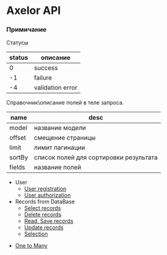 # Axelor API

### Примичание
Статусы

| status | описание         |
|--------|------------------|
| 0      | success          |
| -1     | failure          |
| -4     | validation error |

Справочник\описание полей в теле запроса.

| name   | desc                                   |
|--------|----------------------------------------|
| model  | название модели                        |
| offset | смещение страницы                      |
| limit  | лимит пагинации                        |
| sortBy | список полей для сортировки результата |
| fields | название полей                         |

- User
  * [User registration](docs/user/Register.md)
  * [User authorization](docs/user/Auth.md)
- Records from DataBase
  * [Select records](docs/record/Select.md)
  * [Delete records](docs/record/Delete.md)
  * [Read, Save records](docs/record/ReadSave.md)
  * [Update records](docs/record/Update.md)
  - [Selection](docs/record/Selection.md)

* [One to Many](docs/record/OneToMany.md)